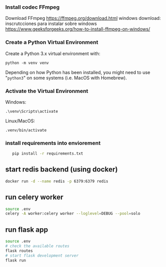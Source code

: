 
### Install codec FFmpeg

Download FFmpeg https://ffmpeg.org/download.html
windows download: inscrutcciones para instalar sobre windows https://www.geeksforgeeks.org/how-to-install-ffmpeg-on-windows/


### Create a Python Virtual Environment

Create a Python 3.x virtual environment with:

    python -m venv venv

Depending on how Python has been installed, you might need to use "`python3`" on some systems (i.e. MacOS with Homebrew).

### Activate the Virtual Environment

Windows:

    .\venv\Scripts\activate

Linux/MacOS:

    .venv/bin/activate

### install requirements into enviorement
``` bash
   pip install -r requirements.txt
```

## start redis backend (using docker)
``` bash
docker run -d --name redis -p 6379:6379 redis
```
## run celery worker
``` bash
source .env
celery -A worker:celery worker --loglevel=DEBUG --pool=solo
```

## run flask app
``` bash
source .env
# check the available routes
flask routes
# start flask development server
flask run
```



